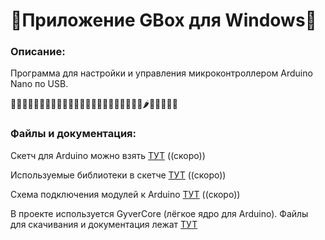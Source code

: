 # 🥬Приложение GBox для Windows🥬
### Описание:
Программа для настройки и управления микроконтроллером Arduino Nano по USB.

🍏🍎🍐🍊🍋🍌🍉🍇🍓🍈🍒🍑🍐🍍🥥🥝🍅🍆🥑🥦🥬🍞🥒🌶️🌽🥕🧅🧄🥔

### Файлы и документация:
Скетч для Arduino можно взять [ТУТ](http://example.com/ "Скоро выложу") ((скоро))

Используемые библиотеки в скетче [ТУТ](http://example.com/ "Скоро выложу") ((скоро))

Схема подключения модулей к Arduino [ТУТ](http://example.com/ "Скоро выложу") ((скоро))

В проекте используется GyverCore (лёгкое ядро для Arduino). Файлы для скачивания и документация лежат [ТУТ](https://alexgyver.ru/lessons/gyvercore-doc/ "GyverCore – лёгкое ядро для Arduino")
